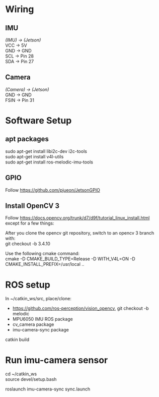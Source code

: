 # Wiring #
## IMU ##
_(IMU) -> (Jetson)_  
VCC -> 5V  
GND -> GND  
SCL -> Pin 28  
SDA -> Pin 27  

## Camera ##
_(Camera) -> (Jetson)_  
GND -> GND  
FSIN -> Pin 31  

# Software Setup #

## apt packages ##
sudo apt-get install libi2c-dev i2c-tools  
sudo apt-get install v4l-utils  
sudo apt-get install ros-melodic-imu-tools  

## GPIO ##
Follow https://github.com/pjueon/JetsonGPIO  

## Install OpenCV 3 ##
Follow https://docs.opencv.org/trunk/d7/d9f/tutorial_linux_install.html except for a few things:   

After you clone the opencv git repository, switch to an opencv 3 branch with:  
git checkout -b 3.4.10  

Use the following cmake command:  
cmake -D CMAKE_BUILD_TYPE=Release -D WITH_V4L=ON -D CMAKE_INSTALL_PREFIX=/usr/local ..  

# ROS setup #
In ~/catkin_ws/src, place/clone:
- https://github.com/ros-perception/vision_opencv, git checkout -b melodic
- MPU6050 IMU ROS package
- cv_camera package
- imu-camera-sync package

catkin build

# Run imu-camera sensor #
cd ~/catkin_ws  
source devel/setup.bash  

roslaunch imu-camera-sync sync.launch  

